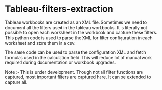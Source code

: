 # Tableau-filters-extraction


Tableau workbooks are created as an XML file. Sometimes we need to document all the filters used in the tableau workbooks. It is literally not possible to open each worksheet in the workbook and capture these filters. This python code is used to parse the XML for filter configuration in each worksheet and store them in a csv. 

The same code can be used to parse the configuration XML and fetch formulas used in the calculation field. This will reduce lot of manual work required during documentation or workbook upgrades.

Note :- This is under development. Though not all filter functions are captured, most important filters are captured here. It can be extended to capture all. 

